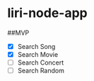 # liri-node-app

##MVP
- [x] Search Song
- [x] Search Movie
- [ ] Search Concert
- [ ] Search Random
